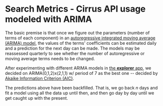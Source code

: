 # Search Metrics - Cirrus API usage modeled with ARIMA

The basic premise is that once we figure out the parameters (number of terms of each component) in an [autoregressive integrated moving average (ARIMA) model](https://en.wikipedia.org/wiki/Autoregressive_integrated_moving_average), the values of the terms' coefficients can be estimated daily and a prediction for the next day can be made. The models may be reassessed quarterly to see whether the number of autoregressive or moving average terms needs to be changed.

After experimenting with different ARIMA models in [the **explorer** app](https://github.com/bearloga/branch/tree/master/explorer), we decided on ARIMA(0,1,2)x(2,1,1) w/ period of 7 as the best one -- decided by [Akaike Information Criterion (AIC)](https://en.wikipedia.org/wiki/Akaike_information_criterion).

The predictions above have been backfilled. That is, we go back *n* days and fit a model using all the data up until then, and then go day by day until we get caught up with the present.
